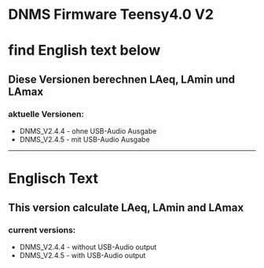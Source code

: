 # DNMS Firmware Teensy4.0 V2

# find English text below

## Diese Versionen berechnen LAeq, LAmin und LAmax

### aktuelle Versionen:

- DNMS_V2.4.4 - ohne USB-Audio Ausgabe
- DNMS_V2.4.5 - mit USB-Audio Ausgabe




------------------------------------------------------------------------


# Englisch Text

## This version calculate LAeq, LAmin and LAmax

### current versions:

- DNMS_V2.4.4 - without USB-Audio output
- DNMS_V2.4.5 - with USB-Audio output

